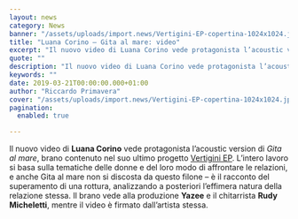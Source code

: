 ```yaml
---
layout: news
category: News
banner: "/assets/uploads/import.news/Vertigini-EP-copertina-1024x1024.jpeg"
title: "Luana Corino – Gita al mare: video"
excerpt: "Il nuovo video di Luana Corino vede protagonista l’acoustic version di Gita al mare, brano contenuto nel suo ultimo progetto Vertigini EP. L’intero lavoro si basa sulla tematiche delle donne e del loro modo di affrontare le relazioni, e anche Gita al mare non si discosta da questo filone – è il racconto del superamento [&hellip"
quote: ""
description: "Il nuovo video di Luana Corino vede protagonista l’acoustic version di Gita al mare, brano contenuto nel suo ultimo progetto Vertigini EP. L’intero lavoro si basa sulla tematiche delle donne e del loro modo di affrontare le relazioni, e anche Gita al mare non si discosta da questo filone – è il racconto del superamento [&hellip"
keywords: ""
date: 2019-03-21T00:00:00.000+01:00
author: "Riccardo Primavera"
cover: "/assets/uploads/import.news/Vertigini-EP-copertina-1024x1024.jpeg"
pagination:
  enabled: true

---
```


Il nuovo video di **Luana Corino** vede protagonista l’acoustic version di _Gita al mare_, brano contenuto nel suo ultimo progetto [Vertigini EP](https://hotmc.com/luana-corino-non-ti-piacevo-abbastanza-video/). L’intero lavoro si basa sulla tematiche delle donne e del loro modo di affrontare le relazioni, e anche Gita al mare non si discosta da questo filone – è il racconto del superamento di una rottura, analizzando a posteriori l’effimera natura della relazione stessa. Il brano vede alla produzione **Yazee** e il chitarrista **Rudy Micheletti**, mentre il video è firmato dall’artista stessa.